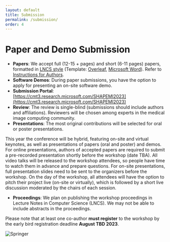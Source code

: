 ```yaml
---
layout: default
title: Submission
permalink: /submission/
order: 4
---
```

# Paper and Demo Submission

* **Papers**: We accept full (12-15 + pages) and short (6-11 pages) papers, formatted in [LNCS style](https://www.springer.com/gp/computer-science/lncs/conference-proceedings-guidelines) (Template:    [Overleaf](https://www.overleaf.com/latex/templates/springer-lecture-notes-in-computer-science/kzwwpvhwnvfj), [Microsoft Word](https://resource-cms.springernature.com/springer-cms/rest/v1/content/19238706/data/v1)). Refer to [Instructions for Authors](https://resource-cms.springernature.com/springer-cms/rest/v1/content/19242230/data/v11).
* **Software Demos**: During paper submissions, you have the option to apply for presenting an on-site software demo.
* **Submission Portal**: [https://cmt3.research.microsoft.com/SHAPEMI2023](https://cmt3.research.microsoft.com/SHAPEMI2023)
* **Review**: The review is single-blind (submissions should include authors and affiliations). Reviewers will be chosen among experts in the medical image computing community.
* **Presentations**: The most original contributions will be selected for oral or poster presentations.

This year the conference will be hybrid, featuring on-site and virtual keynotes, as well as presentations of papers (oral and poster) and demos. For online presentations, authors of accepted papers are required to submit a pre-recorded presentation shortly before the workshop (date TBA). All video talks will be released to the workshop attendees, so people have time to watch them in advance and prepare questions. For on-site presentations, full presentation slides need to be sent to the organizers before the workshop. On the day of the workshop, all attendees will have the option to pitch their project live (on-site or virtually), which is followed by a short live discussion moderated by the chairs of each session.

* **Proceedings**: We plan on publishing the workshop proceedings in Lecture Notes in Computer Science (LNCS). We may not be able to include abstracts in the proceedings. 

Please note that at least one co-author **must register** to the workshop by the early bird registration deadline **August TBD 2023**.

![Springer](../images/springer.png "Springer")
